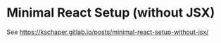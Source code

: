 # Minimal React Setup (without JSX)

See https://kschaper.gitlab.io/posts/minimal-react-setup-without-jsx/
